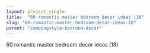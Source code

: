```yaml
---
layout: project_single
title:  "60 romantic master bedroom decor ideas (18"
slug: "60-romantic-master-bedroom-decor-ideas-18"
parent: "campingstyle-bedroom-decor"
---
```

60 romantic master bedroom decor ideas (18)